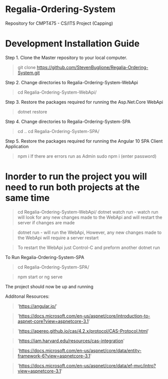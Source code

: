 # Regalia-Ordering-System
Repository for CMPT475 - CS/ITS Project (Capping)


# Development Installation Guide

Step 1. Clone the Master repository to your local computer.
> git clone https://github.com/StevenBuglione/Regalia-Ordering-System.git

Step 2. Change directories to Regalia-Ordering-System-WebApi
> cd Regalia-Ordering-System-WebApi/

Step 3. Restore the packages required for running the Asp.Net.Core WebApi
> dotnet restore

Step 4. Change directories to Regalia-Ordering-System-SPA
> cd ..
> cd Regalia-Ordering-System-SPA/

Step 5. Restore the packages required for running the Angular 10 SPA Client Application
> npm i 
> If there are errors run as Admin
> sudo npm i (enter password)

# Inorder to run the project you will need to run both projects at the same time

> cd Regalia-Ordering-System-WebApi/
> dotnet watch run - watch run will look for any new changes made to the WebApi and will restart the server if changes are made

> dotnet run - will run the WebApi, However, any new changes made to the WebApi will require a server restart

> To restart the WebApi just Control-C and preform another dotnet run 

To Run Regalia-Ordering-System-SPA 

> cd Regalia-Ordering-System-SPA/

> npm start or ng serve

The project should now be up and running

Additonal Resources:
>'https://angular.io/'

>'https://docs.microsoft.com/en-us/aspnet/core/introduction-to-aspnet-core?view=aspnetcore-3.1'

>'https://apereo.github.io/cas/4.2.x/protocol/CAS-Protocol.html'

>'https://iam.harvard.edu/resources/cas-integration'

>'https://docs.microsoft.com/en-us/aspnet/core/data/entity-framework-6?view=aspnetcore-3.1'

>'https://docs.microsoft.com/en-us/aspnet/core/data/ef-mvc/intro?view=aspnetcore-3.1'
